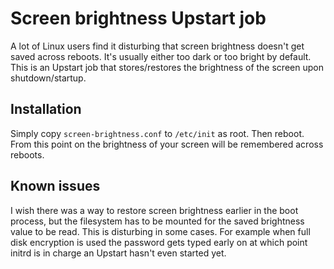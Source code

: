 Screen brightness Upstart job
=============================

A lot of Linux users find it disturbing that screen brightness doesn't get saved across reboots.  It's usually either too dark or too bright by default.  This is an Upstart job that stores/restores the brightness of the screen upon shutdown/startup.

Installation
------------

Simply copy `screen-brightness.conf` to `/etc/init` as root.  Then reboot.  From this point on the brightness of your screen will be remembered across reboots.

Known issues
------------
I wish there was a way to restore screen brightness earlier in the boot process, but the filesystem has to be mounted for the saved brightness value to be read.  This is disturbing in some cases.  For example when full disk encryption is used the password gets typed early on at which point initrd is in charge an Upstart hasn't even started yet.